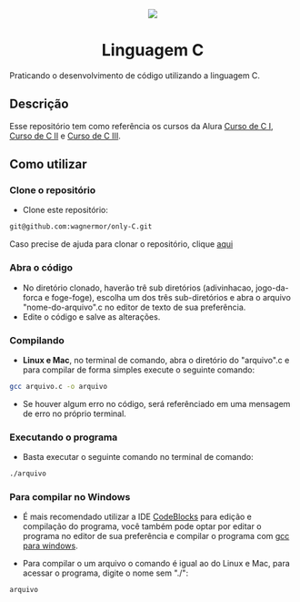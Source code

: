 <p align="center">
  <img src="https://media.giphy.com/media/l2QZWFy8hMxr0PBcY/giphy.gif" "linguagem C">
</p>

<h1 align="center">Linguagem C</h1>
Praticando o desenvolvimento de código utilizando a linguagem C.

## Descrição

Esse repositório tem como referência os cursos da Alura <a href="https://www.alura.com.br/curso-online-introducao-a-programacao-com-c-parte-1" target="_blank">Curso de C I</a>, <a href="https://www.alura.com.br/curso-online-introducao-a-programacao-com-c-parte-2" target="_blank">Curso de C II</a> e <a href="https://www.alura.com.br/curso-online-introducao-a-programacao-com-c-parte-3" target="_blank">Curso de C III</a>.

## Como utilizar

### Clone o repositório
* Clone este repositório:
```bash
git@github.com:wagnermor/only-C.git
```
Caso precise de ajuda para clonar o repositório, clique <a href="https://docs.github.com/pt/github/creating-cloning-and-archiving-repositories/cloning-a-repository">aqui</a>

### Abra o código
* No diretório clonado, haverão trê sub diretórios (adivinhacao, jogo-da-forca e foge-foge), escolha um dos três sub-diretórios e abra o arquivo "nome-do-arquivo".c no editor de texto de sua preferência.
* Edite o código e salve as alterações.

### Compilando
* **Linux e Mac**, no terminal de comando, abra o diretório do "arquivo".c e para compilar de forma simples execute o seguinte comando:
```bash
gcc arquivo.c -o arquivo
```
* Se houver algum erro no código, será referênciado em uma mensagem de erro no próprio terminal.

### Executando o programa
* Basta executar o seguinte comando no terminal de comando:
```bash
./arquivo
```
### Para compilar no Windows
* É mais recomendado utilizar a IDE <a href="https://www.codeblocks.org/">CodeBlocks</a> para edição e compilação do programa, você também pode optar por editar o programa no editor de sua preferência e compilar o programa com <a href="">gcc para windows</a>.

* Para compilar o um arquivo o comando é igual ao do Linux e Mac, para acessar o programa, digite o nome sem "./":
```bash
arquivo
```
